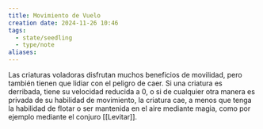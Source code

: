 ```yaml
---
title: Movimiento de Vuelo
creation date: 2024-11-26 10:46
tags:
  - state/seedling
  - type/note
aliases:
---
```

Las criaturas voladoras disfrutan muchos beneficios de movilidad, pero también tienen que lidiar con el peligro de caer. Si una criatura es derribada, tiene su velocidad reducida a 0, o si de cualquier otra manera es privada de su habilidad de movimiento, la criatura cae, a menos que tenga la habilidad de flotar o ser mantenida en el aire mediante magia, como por ejemplo mediante el conjuro [[Levitar]].  